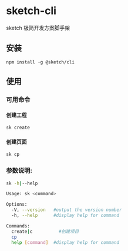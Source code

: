 # sketch-cli

sketch 极简开发方案脚手架

## 安装

```
npm install -g @sketch/cli
```

## 使用

### 可用命令

#### 创建工程

```sh
sk create
```

#### 创建页面

```sh
sk cp
```

### 参数说明:

```sh
sk -h|--help
```

```sh
Usage: sk <command>

Options:
  -V, --version   #output the version number
  -h, --help      #display help for command

Commands:
  create|c          #创建项目
  cp
  help [command]  #display help for command
```
